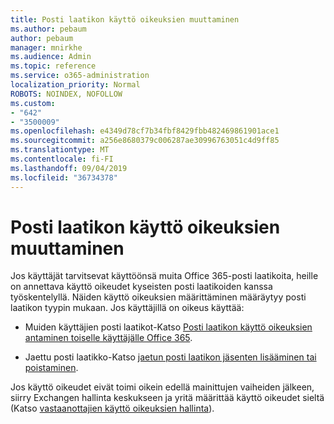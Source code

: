 ```yaml
---
title: Posti laatikon käyttö oikeuksien muuttaminen
ms.author: pebaum
author: pebaum
manager: mnirkhe
ms.audience: Admin
ms.topic: reference
ms.service: o365-administration
localization_priority: Normal
ROBOTS: NOINDEX, NOFOLLOW
ms.custom:
- "642"
- "3500009"
ms.openlocfilehash: e4349d78cf7b34fbf8429fbb482469861901ace1
ms.sourcegitcommit: a256e8680379c006287ae30996763051c4d9ff85
ms.translationtype: MT
ms.contentlocale: fi-FI
ms.lasthandoff: 09/04/2019
ms.locfileid: "36734378"
---
```

# <a name="changing-permissions-on-a-mailbox"></a>Posti laatikon käyttö oikeuksien muuttaminen

Jos käyttäjät tarvitsevat käyttöönsä muita Office 365-posti laatikoita, heille on annettava käyttö oikeudet kyseisten posti laatikoiden kanssa työskentelyllä. Näiden käyttö oikeuksien määrittäminen määräytyy posti laatikon tyypin mukaan. Jos käyttäjillä on oikeus käyttää:
  
- Muiden käyttäjien posti laatikot-Katso [Posti laatikon käyttö oikeuksien antaminen toiselle käyttäjälle Office 365](https://docs.microsoft.com//office365/admin/add-users/give-mailbox-permissions-to-another-user).
    
- Jaettu posti laatikko-Katso [jaetun posti laatikon jäsenten lisääminen tai poistaminen](https://support.office.com/article/add-or-remove-members-from-a-shared-mailbox-a1cd0ae0-216c-4dc1-8171-bfacfbd4c1a7).
    
Jos käyttö oikeudet eivät toimi oikein edellä mainittujen vaiheiden jälkeen, siirry Exchangen hallinta keskukseen ja yritä määrittää käyttö oikeudet sieltä (Katso [vastaanottajien käyttö oikeuksien hallinta](https://technet.microsoft.com/library/jj919240%28v=exchg.150%29.aspx)).
  
